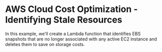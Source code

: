 # AWS Cloud Cost Optimization - Identifying Stale Resources
In this example, we'll create a Lambda function that identifies EBS snapshots that are no longer associated with any active EC2 instance and deletes them to save on storage costs.
